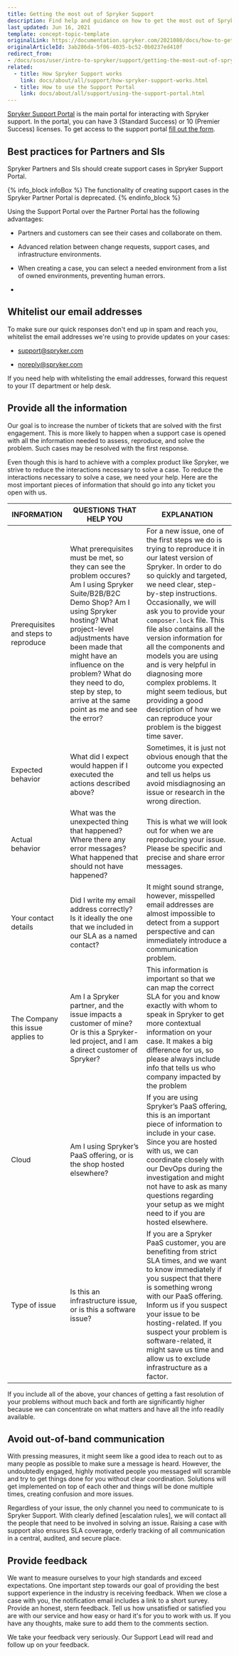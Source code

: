 ```yaml
---
title: Getting the most out of Spryker Support
description: Find help and guidance on how to get the most out of Spryker Support, including tips on issue reporting, contacting support, and maximizing resources.
last_updated: Jun 16, 2021
template: concept-topic-template
originalLink: https://documentation.spryker.com/2021080/docs/how-to-get-the-most-out-of-spryker-support
originalArticleId: 3ab286da-5f06-4035-bc52-0b0237ed410f
redirect_from:
- /docs/scos/user/intro-to-spryker/support/getting-the-most-out-of-spryker-support.html
related:
  - title: How Spryker Support works
    link: docs/about/all/support/how-spryker-support-works.html
  - title: How to use the Support Portal
    link: docs/about/all/support/using-the-support-portal.html
---
```



[Spryker Support Portal](https://support.spryker.com/s/) is the main portal for interacting with Spryker support. In the portal, you can have  3 (Standard Success) or 10 (Premier Success) licenses. To get access to the support portal [fill out the form](https://www.surveymonkey.com/r/XYK5R26).

## Best practices for Partners and SIs


Spryker Partners and SIs should create support cases in Spryker Support Portal.

{% info_block infoBox %}
The functionality of creating support cases in the Spryker Partner Portal is deprecated.
{% endinfo_block %}


Using the Support Portal over the Partner Portal has the following advantages:
* Partners and customers can see their cases and collaborate on them.
* Advanced relation between change requests, support cases, and infrastructure environments.
* When creating a case, you can select a needed environment from a list of owned environments, preventing human errors.

* <!-- Upcoming support for MFA -->

## Whitelist our email addresses

To make sure our quick responses don't end up in spam and reach you, whitelist the email addresses we're using to provide updates on your cases:

* support@spryker.com

* noreply@spryker.com

If you need help with whitelisting the email addresses, forward this request to your IT department or help desk.

<!--
![image.png](https://cdn.document360.io/9fafa0d5-d76f-40c5-8b02-ab9515d3e879/Images/Documentation/image%28136%29.png)

*Photo by [@Startup-Stock-Photos](https://www.pexels.com/@startup-stock-photos)*

-->

## Provide all the information

Our goal is to increase the number of tickets that are solved with the first engagement. This is more likely to happen when a support case is opened with all the information needed to assess, reproduce, and solve the problem. Such cases may be resolved with the first response.

Even though this is hard to achieve with a complex product like Spryker, we strive to reduce the interactions necessary to solve a case. To reduce the interactions necessary to solve a case, we need your help. Here are the most important pieces of information that should go into any ticket you open with us.

| INFORMATION | QUESTIONS THAT HELP YOU | EXPLANATION |
| --- | --- | --- |
| Prerequisites and steps to reproduce | What prerequisites must be met, so they can see the problem occures? Am I using Spryker Suite/B2B/B2C Demo Shop? Am I using Spryker hosting? What project-level adjustments have been made that might have an influence on the problem? What do they need to do, step by step, to arrive at the same point as me and see the error? | For a new issue, one of the first steps we do is trying to reproduce it in our latest version of Spryker. In order to do so quickly and targeted, we need clear, step-by-step instructions. Occasionally, we will ask you to provide your `composer.lock` file. This file also contains all the version information for all the components and models you are using and is very helpful in diagnosing more complex problems. It might seem tedious, but providing a good description of how we can reproduce your problem is the biggest time saver.|
| Expected behavior | What did I expect would happen if I executed the actions described above? | Sometimes, it is just not obvious enough that the outcome you expected and tell us helps us avoid misdiagnosing an issue or research in the wrong direction.  |
| Actual behavior | What was the unexpected thing that happened? Where there any error messages? What happened that should not have happened? | This is what we will look out for when we are reproducing your issue. Please be specific and precise and share error messages. |
| Your contact details | Did I write my email address correctly? Is it ideally the one that we included in our SLA as a named contact? | It might sound strange, however, misspelled email addresses are almost impossible to detect from a support perspective and can immediately introduce a communication problem.  |
| The Company this issue applies to | Am I a Spryker partner, and the issue impacts a customer of mine? Or is this a Spryker-led project, and I am a direct customer of Spryker? | This information is important so that we can map the correct SLA for you and know exactly with whom to speak in Spryker to get more contextual information on your case. It makes a big difference for us, so please always include info that tells us who company impacted by the problem |
| Cloud | Am I using Spryker’s PaaS offering, or is the shop hosted elsewhere? | If you are using Spryker’s PaaS offering, this is an important piece of information to include in your case. Since you are hosted with us, we can coordinate closely with our DevOps during the investigation and might not have to ask as many questions regarding your setup as we might need to if you are hosted elsewhere. |
| Type of issue | Is this an infrastructure issue, or is this a software issue? | If you are a Spryker PaaS customer, you are benefiting from strict SLA times, and we want to know immediately if you suspect that there is something wrong with our PaaS offering. Inform us if you suspect your issue to be hosting-related. If you suspect your problem is software-related, it might save us time and allow us to exclude infrastructure as a factor. |

If you include all of the above, your chances of getting a fast resolution of your problems without much back and forth are significantly higher because we can concentrate on what matters and have all the info readily available.

## Avoid out-of-band communication

With pressing measures, it might seem like a good idea to reach out to as many people as possible to make sure a message is heard. However, the undoubtedly engaged, highly motivated people you messaged will scramble and try to get things done for you without clear coordination. Solutions will get implemented on top of each other and things will be done multiple times, creating confusion and more issues.

Regardless of your issue, the only channel you need to communicate to is Spryker Support. With clearly defined [escalation rules], we will contact all the people that need to be involved in solving an issue. Raising a case with support also ensures SLA coverage, orderly tracking of all communication in a central, audited, and secure place.

## Provide feedback
<!--
![image.png](https://cdn.document360.io/9fafa0d5-d76f-40c5-8b02-ab9515d3e879/Images/Documentation/image%28135%29.png)
*Photo by [athree23](https://pixabay.com/de/users/athree23-6195572/)*
-->
We want to measure ourselves to your high standards and exceed expectations. One important step towards our goal of providing the best support experience in the industry is receiving feedback. When we close a case with you, the notification email includes a link to a short survey. Provide an honest, stern feedback. Tell us how unsatisfied or satisfied you are with our service and how easy or hard it's for you to work with us. If you have any thoughts, make sure to add them to the comments section.

We take your feedback very seriously. Our Support Lead will read and follow up on your feedback.
